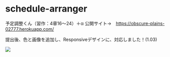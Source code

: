 # schedule-arranger

予定調整くん（習作：4章16〜24）＋α
公開サイト→　https://obscure-plains-02777.herokuapp.com/

提出後、色と画像を追加し、Responsiveデザインに、対応しました！(1.03)

<img src="https://pds.exblog.jp/pds/1/202103/09/32/b0349332_12430982.png">

